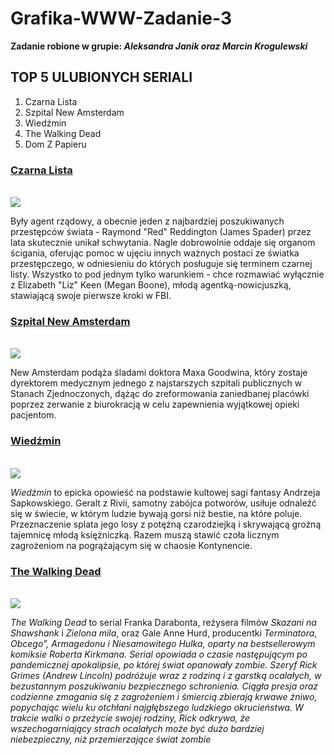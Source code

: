 <!--
![czarnalista](https://user-images.githubusercontent.com/84681166/119272576-dab43180-bc06-11eb-8c73-1548728f5d17.jpg)
![newamsterdam](https://user-images.githubusercontent.com/84681166/119272716-9d03d880-bc07-11eb-9225-942670d33aec.jpg)
![wiedzmin](https://user-images.githubusercontent.com/84681166/119272798-1e5b6b00-bc08-11eb-959a-1df8cab7922e.jpg)
![TWD](https://user-images.githubusercontent.com/84681166/119272920-c07b5300-bc08-11eb-91c5-fcf03d397c5c.jpg)

-->
# Grafika-WWW-Zadanie-3
<b> Zadanie robione w grupie: <i>Aleksandra Janik oraz Marcin Krogulewski</i></b>

<h2> TOP 5 ULUBIONYCH SERIALI </h1>
<ol>
  <li> Czarna Lista </li>
  <li> Szpital New Amsterdam </li>
  <li> Wiedźmin </li>
  <li> The Walking Dead </li>
  <li> Dom Z Papieru </li>
</ol>


<h3><a href="https://www.filmweb.pl/serial/Czarna+lista-2013-683563/descs">Czarna Lista</a></h2>
<br>
<img src="https://user-images.githubusercontent.com/84681166/119272576-dab43180-bc06-11eb-8c73-1548728f5d17.jpg">
<p>
  Były agent rządowy, a obecnie jeden z najbardziej poszukiwanych przestępców świata - Raymond "Red" Reddington (James Spader) przez lata skutecznie unikał schwytania. Nagle dobrowolnie oddaje się organom ścigania, oferując pomoc w ujęciu innych ważnych postaci ze światka przestępczego, w odniesieniu do których posługuje się terminem czarnej listy. Wszystko to pod jednym tylko warunkiem - chce rozmawiać wyłącznie z Elizabeth "Liz" Keen (Megan Boone), młodą agentką-nowicjuszką, stawiającą swoje pierwsze kroki w FBI.
</p>

<h3><a href="https://www.filmweb.pl/serial/Szpital+New+Amsterdam-2018-809601">Szpital New Amsterdam</a></h2>
<br>
<img src="https://user-images.githubusercontent.com/84681166/119272716-9d03d880-bc07-11eb-9225-942670d33aec.jpg">
<p>
  New Amsterdam podąża śladami doktora Maxa Goodwina, który zostaje dyrektorem medycznym jednego z najstarszych szpitali publicznych w Stanach Zjednoczonych, dążąc do zreformowania zaniedbanej placówki poprzez zerwanie z biurokracją w celu zapewnienia wyjątkowej opieki pacjentom.
</p>

<h3><a href="https://www.filmweb.pl/serial/Wiedźmin-2019-724464">Wiedźmin</a></h2>
<br>
<img src="https://user-images.githubusercontent.com/84681166/119272798-1e5b6b00-bc08-11eb-959a-1df8cab7922e.jpg">
<p>
  <i>Wiedźmin</i> to epicka opowieść na podstawie kultowej sagi fantasy Andrzeja Sapkowskiego. Geralt z Rivii, samotny zabójca potworów, usiłuje odnaleźć się w świecie, w którym ludzie bywają gorsi niż bestie, na które poluje. Przeznaczenie splata jego losy z potężną czarodziejką i skrywającą groźną tajemnicę młodą księżniczką. Razem muszą stawić czoła licznym zagrożeniom na pogrążającym się w chaosie Kontynencie.
</p>

<h3><a href="https://www.filmweb.pl/serial/The+Walking+Dead-2010-547035">The Walking Dead</a></h2>
<br>
<img src="https://user-images.githubusercontent.com/84681166/119272920-c07b5300-bc08-11eb-91c5-fcf03d397c5c.jpg">
<p>
  <i>The Walking Dead</i> to serial Franka Darabonta, reżysera filmów <i>Skazani na Shawshank</i> i <i>Zielona mila</i>, oraz Gale Anne Hurd, producentki <i>Terminatora</i>, <i>Obcego”, <i>Armagedonu</i> i <i>Niesamowitego Hulka</i>, oparty na bestsellerowym komiksie Roberta Kirkmana. Serial opowiada o czasie następującym po pandemicznej apokalipsie, po której świat opanowały zombie. Szeryf Rick Grimes (Andrew Lincoln) podróżuje wraz z rodziną i z garstką ocalałych, w bezustannym poszukiwaniu bezpiecznego schronienia. Ciągła presja oraz codzienne zmagania się z zagrożeniem i śmiercią zbierają krwawe żniwo, popychając wielu ku otchłani najgłębszego ludzkiego okrucieństwa. W trakcie walki o przeżycie swojej rodziny, Rick odkrywa, że wszechogarniający strach ocalałych może być dużo bardziej niebezpieczny, niż przemierzające świat zombie
</p>
